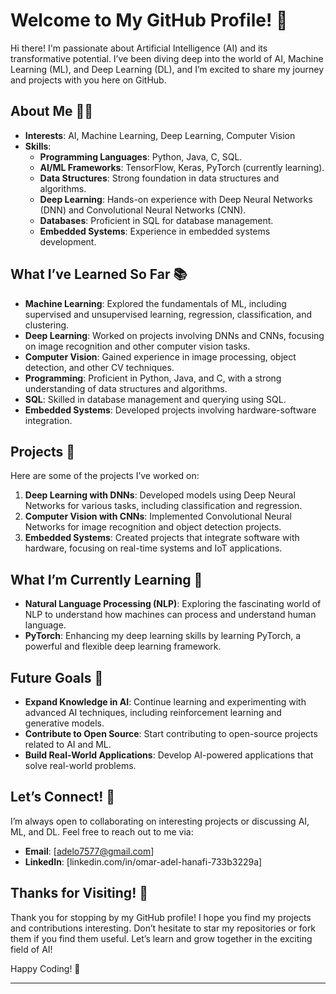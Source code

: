 # Welcome to My GitHub Profile! 👋

Hi there! I'm passionate about Artificial Intelligence (AI) and its transformative potential. I’ve been diving deep into the world of AI, Machine Learning (ML), and Deep Learning (DL), and I’m excited to share my journey and projects with you here on GitHub.

## About Me 🧑‍💻

- **Interests**: AI, Machine Learning, Deep Learning, Computer Vision
- **Skills**:
  - **Programming Languages**: Python, Java, C, SQL.
  - **AI/ML Frameworks**: TensorFlow, Keras, PyTorch (currently learning).
  - **Data Structures**: Strong foundation in data structures and algorithms.
  - **Deep Learning**: Hands-on experience with Deep Neural Networks (DNN) and Convolutional Neural Networks (CNN).
  - **Databases**: Proficient in SQL for database management.
  - **Embedded Systems**: Experience in embedded systems development.

## What I’ve Learned So Far 📚

- **Machine Learning**: Explored the fundamentals of ML, including supervised and unsupervised learning, regression, classification, and clustering.
- **Deep Learning**: Worked on projects involving DNNs and CNNs, focusing on image recognition and other computer vision tasks.
- **Computer Vision**: Gained experience in image processing, object detection, and other CV techniques.
- **Programming**: Proficient in Python, Java, and C, with a strong understanding of data structures and algorithms.
- **SQL**: Skilled in database management and querying using SQL.
- **Embedded Systems**: Developed projects involving hardware-software integration.

## Projects 🚀

Here are some of the projects I’ve worked on:

1. **Deep Learning with DNNs**: Developed models using Deep Neural Networks for various tasks, including classification and regression.
2. **Computer Vision with CNNs**: Implemented Convolutional Neural Networks for image recognition and object detection projects.
3. **Embedded Systems**: Created projects that integrate software with hardware, focusing on real-time systems and IoT applications.

## What I’m Currently Learning 🌱

- **Natural Language Processing (NLP)**: Exploring the fascinating world of NLP to understand how machines can process and understand human language.
- **PyTorch**: Enhancing my deep learning skills by learning PyTorch, a powerful and flexible deep learning framework.

## Future Goals 🎯

- **Expand Knowledge in AI**: Continue learning and experimenting with advanced AI techniques, including reinforcement learning and generative models.
- **Contribute to Open Source**: Start contributing to open-source projects related to AI and ML.
- **Build Real-World Applications**: Develop AI-powered applications that solve real-world problems.

## Let’s Connect! 🤝

I’m always open to collaborating on interesting projects or discussing AI, ML, and DL. Feel free to reach out to me via:

- **Email**: [adelo7577@gmail.com]
- **LinkedIn**: [linkedin.com/in/omar-adel-hanafi-733b3229a]

## Thanks for Visiting! 🙏

Thank you for stopping by my GitHub profile! I hope you find my projects and contributions interesting. Don’t hesitate to star my repositories or fork them if you find them useful. Let’s learn and grow together in the exciting field of AI!

Happy Coding! 🚀

---
